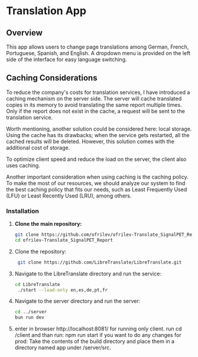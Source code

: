 # Translation App

## Overview

This app allows users to change page translations among German, French, Portuguese, Spanish, and English. A dropdown menu is provided on the left side of the interface for easy language switching.

## Caching Considerations

To reduce the company's costs for translation services, I have introduced a caching mechanism on the server side. The server will cache translated copies in its memory to avoid translating the same report multiple times. Only if the report does not exist in the cache, a request will be sent to the translation service.

Worth mentioning, another solution could be considered here: local storage. Using the cache has its drawbacks; when the service gets restarted, all the cached results will be deleted. However, this solution comes with the additional cost of storage.

To optimize client speed and reduce the load on the server, the client also uses caching.

Another important consideration when using caching is the caching policy. To make the most of our resources, we should analyze our system to find the best caching policy that fits our needs, such as Least Frequently Used (LFU) or Least Recently Used (LRU), among others.

### Installation

1. **Clone the main repository:**
   ```bash
   git clone https://github.com/ofrilev/ofrilev-Translate_SignalPET_Report.git
   cd ofrilev-Translate_SignalPET_Report
   ```
2. Clone the repository:

   ```bash
    git clone https://github.com/LibreTranslate/LibreTranslate.git
   ```

3. Navigate to the LibreTranslate directory and run the service:
   ```bash
   cd LibreTranslate
    ./start --load-only en,es,de,pt,fr
   ```
4. Navigate to the server directory and run the server:

   ```bash
   cd ../server
   bun run dev
   ```

5. enter in browser http://localhost:8081/
   for running only client. run cd /client and than run: npm run start
   if you want to do any changes for prod:
   Take the contents of the build directory and place them in a directory named app under /server/src.
